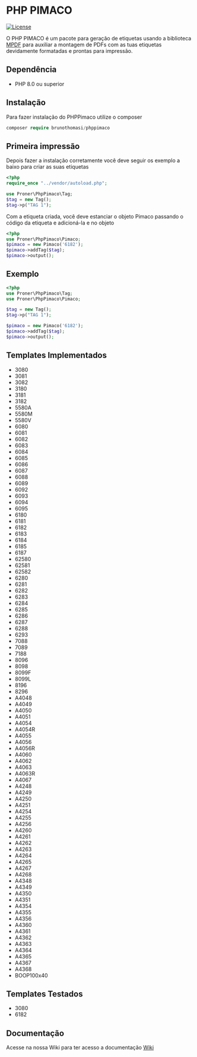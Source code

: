 # PHP PIMACO

[![License](https://poser.pugx.org/proner/phppimaco/license.svg)](https://packagist.org/packages/proner/phppimaco)

O PHP PIMACO é um pacote para geração de etiquetas usando a biblioteca <a href="https://github.com/mpdf/mpdf" target="_blank">MPDF</a> para auxiliar a montagem de PDFs com as tuas etiquetas devidamente formatadas e prontas para impressão.

## Dependência

- PHP 8.0 ou superior

## Instalação

Para fazer instalação do PHPPimaco utilize o composer
```php
composer require brunothomasi/phppimaco
```

## Primeira impressão
Depois fazer a instalação corretamente você deve seguir os exemplo a baixo para criar as suas etiquetas
```php
<?php
require_once "../vendor/autoload.php";

use Proner\PhpPimaco\Tag;
$tag = new Tag();
$tag->p("TAG 1");
```
Com a etiqueta criada, você deve estanciar o objeto Pimaco passando o código da etiqueta e adicioná-la e no objeto
```php
<?php
use Proner\PhpPimaco\Pimaco;
$pimaco = new Pimaco('6182');
$pimaco->addTag($tag);
$pimaco->output();
```

## Exemplo
```php
<?php
use Proner\PhpPimaco\Tag;
use Proner\PhpPimaco\Pimaco;

$tag = new Tag();
$tag->p("TAG 1");

$pimaco = new Pimaco('6182');
$pimaco->addTag($tag);
$pimaco->output();
```


## Templates Implementados
* 3080
* 3081
* 3082
* 3180
* 3181
* 3182
* 5580A
* 5580M
* 5580V
* 6080
* 6081
* 6082
* 6083
* 6084
* 6085
* 6086
* 6087
* 6088
* 6089
* 6092
* 6093
* 6094
* 6095
* 6180
* 6181
* 6182
* 6183
* 6184
* 6185
* 6187
* 62580
* 62581
* 62582
* 6280
* 6281
* 6282
* 6283
* 6284
* 6285
* 6286
* 6287
* 6288
* 6293
* 7088
* 7089
* 7188
* 8096
* 8098
* 8099F
* 8099L
* 8196
* 8296
* A4048
* A4049
* A4050
* A4051
* A4054
* A4054R
* A4055
* A4056
* A4056R
* A4060
* A4062
* A4063
* A4063R
* A4067
* A4248
* A4249
* A4250
* A4251
* A4254
* A4255
* A4256
* A4260
* A4261
* A4262
* A4263
* A4264
* A4265
* A4267
* A4268
* A4348
* A4349
* A4350
* A4351
* A4354
* A4355
* A4356
* A4360
* A4361
* A4362
* A4363
* A4364
* A4365
* A4367
* A4368
* BOOP100x40


## Templates Testados
* 3080
* 6182


## Documentação

Acesse na nossa Wiki para ter acesso a documentação <a href="https://github.com/PronerInformatica/phppimaco/wiki" target="_blank">Wiki</a>
